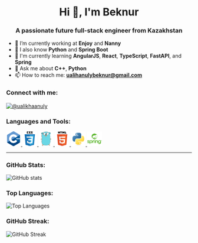 <h1 align="center">Hi 👋, I'm Beknur</h1>
<h3 align="center">A passionate future full-stack engineer from Kazakhstan</h3>

- 🌱 I’m currently working at **Enjoy** and **Nanny**  
- 🚀 I also know **Python** and **Spring Boot**  
- 🔭 I'm currently learning **AngularJS**, **React**, **TypeScript**, **FastAPI**, and **Spring**  
- 💬 Ask me about **C++**, **Python**  
- 📫 How to reach me: **ualihanulybeknur@gmail.com**

<h3 align="left">Connect with me:</h3>
<p align="left">
  <a href="https://www.instagram.com/ualikhaanuly?igsh=mtmzmgqxnhztytljcg==" target="_blank">
    <img align="center" src="https://raw.githubusercontent.com/rahuldkjain/github-profile-readme-generator/master/src/images/icons/Social/instagram.svg" alt="@ualikhaanuly" height="30" width="40" />
  </a>
</p>

<h3 align="left">Languages and Tools:</h3>
<p align="left"> 
  <a href="https://www.w3schools.com/cpp/" target="_blank" rel="noreferrer"> 
    <img src="https://raw.githubusercontent.com/devicons/devicon/master/icons/cplusplus/cplusplus-original.svg" alt="cplusplus" width="40" height="40"/> 
  </a> 
  <a href="https://www.w3schools.com/css/" target="_blank" rel="noreferrer"> 
    <img src="https://raw.githubusercontent.com/devicons/devicon/master/icons/css3/css3-original-wordmark.svg" alt="css3" width="40" height="40"/> 
  </a> 
  <a href="https://golang.org" target="_blank" rel="noreferrer"> 
    <img src="https://raw.githubusercontent.com/devicons/devicon/master/icons/go/go-original.svg" alt="go" width="40" height="40"/> 
  </a> 
  <a href="https://www.w3.org/html/" target="_blank" rel="noreferrer"> 
    <img src="https://raw.githubusercontent.com/devicons/devicon/master/icons/html5/html5-original-wordmark.svg" alt="html5" width="40" height="40"/> 
  </a> 
  <a href="https://www.python.org" target="_blank" rel="noreferrer"> 
    <img src="https://raw.githubusercontent.com/devicons/devicon/master/icons/python/python-original.svg" alt="python" width="40" height="40"/> 
  </a> 
  <a href="https://spring.io/projects/spring-boot" target="_blank" rel="noreferrer">
    <img src="https://raw.githubusercontent.com/devicons/devicon/master/icons/spring/spring-original-wordmark.svg" alt="spring boot" width="40" height="40"/>
  </a>
</p>

---

<h3 align="left">GitHub Stats:</h3>
<p align="left">

  <img src="https://github-readme-stats.vercel.app/api?username=BEknUur&show_icons=true&theme=radical" alt="GitHub stats" />
</p>

<h3 align="left">Top Languages:</h3>
<p align="left">

  <img src="https://github-readme-stats.vercel.app/api/top-langs/?username=BEknUur&layout=compact&theme=radical" alt="Top Languages" />
</p>

<h3 align="left">GitHub Streak:</h3>
<p align="left">

  <img src="https://github-readme-streak-stats.herokuapp.com/?user=BEknUur&theme=radical" alt="GitHub Streak" />
</p>
